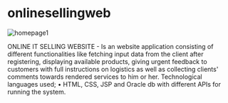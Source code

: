 # onlinesellingweb

![homepage1](https://user-images.githubusercontent.com/52234785/81472942-f5865480-9203-11ea-8e73-e3619b7b5eed.PNG)

ONLINE IT SELLING WEBSITE - Is an website application consisting of different functionalities like fetching input data from the client after registering, displaying available products, giving urgent feedback to customers with full instructions on logistics as well as collecting clients' comments towards rendered services to him or her.
Technological languages used;
•	HTML, CSS, JSP and Oracle db with different APIs for running the system.

